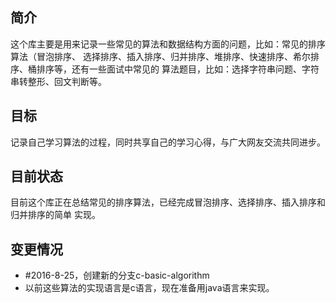 ## 简介

这个库主要是用来记录一些常见的算法和数据结构方面的问题，比如：常见的排序算法（冒泡排序、
选择排序、插入排序、归并排序、堆排序、快速排序、希尔排序、桶排序等，还有一些面试中常见的
算法题目，比如：选择字符串问题、字符串转整形、回文判断等。

## 目标

记录自己学习算法的过程，同时共享自己的学习心得，与广大网友交流共同进步。

## 目前状态

目前这个库正在总结常见的排序算法，已经完成冒泡排序、选择排序、插入排序和归并排序的简单
实现。

## 变更情况

- #2016-8-25，创建新的分支c-basic-algorithm
 - 以前这些算法的实现语言是c语言，现在准备用java语言来实现。
 
